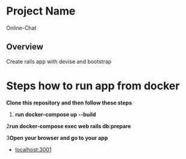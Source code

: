 # Project Name
Online-Chat

## Overview
Create rails app with devise and bootstrap

# Steps how to run app from docker

**Clone this repository and then follow these steps**

1. **run docker-compose up --build**

2**run docker-compose exec web rails db:prepare**

3**Open your browser and go to your app**
   - [localhost:3001](http://localhost:3001/)

